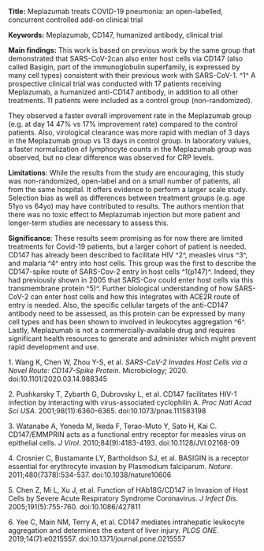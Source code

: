 **Title:** Meplazumab treats COVID-19 pneumonia: an open-labelled,
concurrent controlled add-on clinical trial

**Keywords:** Meplazumab, CD147, humanized antibody, clinical trial

**Main findings:** This work is based on previous work by the same group
that demonstrated that SARS-CoV-2can also enter host cells via CD147
(also called Basigin, part of the immunoglobulin superfamily, is
expressed by many cell types) consistent with their previous work with
SARS-CoV-1. ^1^ A prospective clinical trial was conducted with 17
patients receiving Meplazumab, a humanized anti-CD147 antibody, in
addition to all other treatments. 11 patients were included as a control
group (non-randomized).

They observed a faster overall improvement rate in the Meplazumab group
(e.g. at day 14 47% vs 17% improvement rate) compared to the control
patients. Also, virological clearance was more rapid with median of 3
days in the Meplazumab group vs 13 days in control group. In laboratory
values, a faster normalization of lymphocyte counts in the Meplazumab
group was observed, but no clear difference was observed for CRP levels.

**Limitations**: While the results from the study are encouraging, this
study was non-randomized, open-label and on a small number of patients,
all from the same hospital. It offers evidence to perform a larger scale
study. Selection bias as well as differences between treatment groups
(e.g. age 51yo vs 64yo) may have contributed to results. The authors
mention that there was no toxic effect to Meplazumab injection but more
patient and longer-term studies are necessary to assess this.

**Significance**: These results seem promising as for now there are
limited treatments for Covid-19 patients, but a larger cohort of patient
is needed. CD147 has already been described to facilitate HIV ^2^,
measles virus ^3^, and malaria ^4^ entry into host cells. This group was
the first to describe the CD147-spike route of SARS-Cov-2 entry in host
cells ^1(p147)^. Indeed, they had previously shown in 2005 that SARS-Cov
could enter host cells via this transmembrane protein ^5)^. Further
biological understanding of how SARS-CoV-2 can enter host cells and how
this integrates with ACE2R route of entry is needed. Also, the specific
cellular targets of the anti-CD147 antibody need to be assessed, as this
protein can be expressed by many cell types and has been shown to
involved in leukocytes aggregation ^6^. Lastly, Meplazumab is not a
commercially-available drug and requires significant health resources to
generate and administer which might prevent rapid development and use.

1\. Wang K, Chen W, Zhou Y-S, et al. *SARS-CoV-2 Invades Host Cells via a
Novel Route: CD147-Spike Protein*. Microbiology; 2020.
doi:10.1101/2020.03.14.988345

2\. Pushkarsky T, Zybarth G, Dubrovsky L, et al. CD147 facilitates HIV-1
infection by interacting with virus-associated cyclophilin A. *Proc Natl
Acad Sci USA*. 2001;98(11):6360-6365. doi:10.1073/pnas.111583198

3\. Watanabe A, Yoneda M, Ikeda F, Terao-Muto Y, Sato H, Kai C.
CD147/EMMPRIN acts as a functional entry receptor for measles virus on
epithelial cells. *J Virol*. 2010;84(9):4183-4193.
doi:10.1128/JVI.02168-09

4\. Crosnier C, Bustamante LY, Bartholdson SJ, et al. BASIGIN is a
receptor essential for erythrocyte invasion by Plasmodium falciparum.
*Nature*. 2011;480(7378):534-537. doi:10.1038/nature10606

5\. Chen Z, Mi L, Xu J, et al. Function of HAb18G/CD147 in Invasion of
Host Cells by Severe Acute Respiratory Syndrome Coronavirus. *J Infect
Dis*. 2005;191(5):755-760. doi:10.1086/427811

6\. Yee C, Main NM, Terry A, et al. CD147 mediates intrahepatic leukocyte
aggregation and determines the extent of liver injury. *PLOS ONE*.
2019;14(7):e0215557. doi:10.1371/journal.pone.0215557
